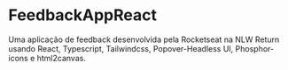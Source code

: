 # FeedbackAppReact
Uma aplicação de feedback desenvolvida pela Rocketseat na NLW Return usando React, Typescript, Tailwindcss, Popover-Headless UI, Phosphor-icons e html2canvas.
